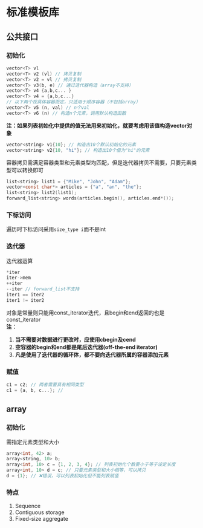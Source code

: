 # 标准模板库
## 公共接口
### 初始化
```C
vector<T> vl
vector<T> v2 (vl) // 拷贝复制
vector<T> v2 = vl // 拷贝复制
vector<T> v3(b, e) // 通过迭代器构造（array不支持）
vector<T> v4 {a,b,c... }
vector<T> v4 = {a,b,c...}
// 以下两个视具体容器而定，只适用于顺序容器（不包括array）
vector<T> v5 (n, val) // n个val
vector<T> v6 (n) // 构造n个元素，调用默认构造函数
```
**注：如果列表初始化中提供的值无法用来初始化，就要考虑用该值构造vector对象**
```C
vector<string> v1{10}; // 构造出10个默认初始化的元素
vector<string> v2{10, "hi"}; // 构造出10个值为"hi"的元素
```
容器拷贝需满足容器类型和元素类型均匹配，但是迭代器拷贝不需要，只要元素类型可以转换即可
```C
list<string> list1 = {"Mike", "John", "Adam"};
vector<const char*> articles = {"a", "an", "the"};
list<string> list2(list1);
forward_list<string> words(articles.begin(), articles.end*());
```
### 下标访问
遍历时下标访问采用`size_type i`而不是int
### 迭代器
迭代器运算
```C
*iter
iter->mem
++iter
--iter // forward_list不支持
iter1 == iter2
iter1 != iter2
```
对象是常量则只能用const_iterator迭代，且begin和end返回的也是const_iterator  
**注：**
1. **当不需要对数据进行更改时，应使用cbegin及cend**
2. **空容器的begin和end都是尾后迭代器(off-the-end iterator)**
3. **凡是使用了迭代器的循环体，都不要向迭代器所属的容器添加元素**
### 赋值
```C
c1 = c2; // 两者需要具有相同类型
c1 = {a, b, c...}; // 
```
## array
### 初始化
需指定元素类型和大小
```C
array<int, 42> a;
array<string, 10> b;
array<int, 10> c = {1, 2, 3, 4}; // 列表初始化个数要小于等于设定长度
array<int, 10> d = c; // 只要元素类型和大小相等，可以拷贝
d = {1}; // ❌错误，可以列表初始化但不能列表赋值
```
### 特点
1. Sequence
2. Contiguous storage
3. Fixed-size aggregate